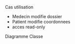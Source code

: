 Cas utilisation

- Medecin modifie dossier
- Patient modifie coordonnees
- acces read-only

Diagramme Classe

